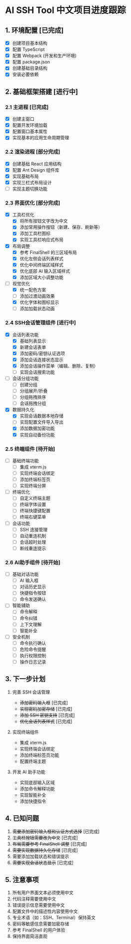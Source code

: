 # AI SSH Tool 中文项目进度跟踪

## 1. 环境配置 [已完成]

- [x] 创建项目基本结构
- [x] 配置 TypeScript
- [x] 配置 Webpack (开发和生产环境)
- [x] 配置 package.json
- [x] 创建基础目录结构
- [x] 安装必要依赖

## 2. 基础框架搭建 [进行中]

### 2.1 主进程 [已完成]
- [x] 创建主窗口
- [x] 配置开发环境加载
- [x] 配置窗口基本属性
- [x] 实现基本的应用生命周期管理

### 2.2 渲染进程 [部分完成]
- [x] 创建基础 React 应用结构
- [x] 配置 Ant Design 组件库
- [x] 实现基础布局
- [x] 实现三栏式布局设计
- [ ] 实现主题切换功能

### 2.3 界面优化 [部分完成]
- [x] 工具栏优化
  * [x] 将所有按钮文字改为中文
  * [x] 添加常用操作按钮（新建、保存、刷新等）
  * [x] 添加工具栏图标
  * [x] 实现工具栏响应式布局
- [x] 布局调整
  * [x] 参考 FinalShell 的三区域布局
  * [x] 优化左侧会话列表样式
  * [x] 优化中间终端区域样式
  * [x] 优化底部 AI 输入区域样式
  * [x] 添加区域大小调整功能
- [ ] 视觉优化
  * [x] 统一配色方案
  * [ ] 添加过渡动画效果
  * [x] 优化字体和图标显示
  * [ ] 添加加载状态动画

### 2.4 SSH会话管理组件 [进行中]
- [x] 会话列表功能
  * [x] 基础列表显示
  * [x] 新建会话表单
  * [x] 添加密码/密钥认证选项
  * [x] 添加会话连接状态显示
  * [x] 添加会话操作菜单（编辑、删除、复制）
  * [ ] 实现会话搜索功能
- [ ] 会话分组功能
  * [ ] 创建分组
  * [ ] 分组展开/折叠
  * [ ] 分组拖拽排序
  * [ ] 会话拖拽分组
- [x] 数据持久化
  * [x] 实现会话数据本地存储
  * [ ] 实现配置文件导入导出
  * [x] 添加数据加密功能
  * [x] 实现自动备份功能

### 2.5 终端组件 [待开始]
- [ ] 基础终端功能
  * [ ] 集成 xterm.js
  * [ ] 实现终端会话绑定
  * [ ] 添加终端标签页
  * [ ] 实现终端分屏
- [ ] 终端优化
  * [ ] 自定义终端主题
  * [ ] 终端字体设置
  * [ ] 终端快捷键配置
  * [ ] 终端右键菜单
- [ ] 会话功能
  * [ ] SSH 连接管理
  * [ ] 自动重连机制
  * [ ] 会话超时处理
  * [ ] 断线重连提示

### 2.6 AI助手组件 [待开始]
- [ ] 基础对话功能
  * [ ] AI 输入框
  * [ ] 对话历史显示
  * [ ] 快捷指令按钮
  * [ ] 命令发送确认
- [ ] 智能辅助
  * [ ] 命令解释
  * [ ] 命令纠错
  * [ ] 上下文理解
  * [ ] 智能补全
- [ ] 安全机制
  * [ ] 命令执行确认
  * [ ] 危险命令提醒
  * [ ] 执行权限控制
  * [ ] 操作日志记录

## 3. 下一步计划

1. 完善 SSH 会话管理
   - ~~添加密码输入框~~ [已完成]
   - ~~实现密码加密存储~~ [已完成]
   - ~~添加 SSH 密钥支持~~ [已完成]
   - ~~优化会话列表样式~~ [已完成]

2. 实现终端组件
   - 集成 xterm.js
   - 实现终端会话绑定
   - 添加终端标签页功能
   - 配置终端主题

3. 开发 AI 助手功能
   - 实现底部输入区域
   - 添加命令解释功能
   - 实现智能补全
   - 添加快捷指令

## 4. 已知问题

1. ~~需要添加密码输入框和认证方式选择~~ [已完成]
2. ~~工具栏按钮需要改为中文~~ [已完成]
3. ~~布局需要参考 FinalShell 调整~~ [已完成]
4. ~~需要实现数据持久化存储~~ [已完成]
5. 需要添加加载状态和错误提示
6. ~~需要实现会话状态显示~~ [已完成]

## 5. 注意事项

1. 所有用户界面文本必须使用中文
2. 代码注释需要使用中文
3. 错误提示信息需要使用中文
4. 配置文件中的描述性内容使用中文
5. 专业术语（如：SSH、Terminal）保持英文
6. 密码等敏感信息需要加密存储
7. 参考 FinalShell 的用户体验
8. 保持界面简洁直观 